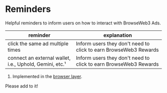 # Reminders

Helpful reminders to inform users on how to interact with BrowseWeb3 Ads.

| reminder  | explanation  |
|---|---|
| click the same ad multiple times  | Inform users they don't need to click to earn BrowseWeb3 Rewards  |
| connect an external wallet, i.e., Uphold, Gemini, etc.¹  | Inform users they don't need to click to earn BrowseWeb3 Rewards  |

1. Implemented in the [browser layer](../../../../browser/reminder/reminder_util.h).

Please add to it!
